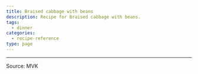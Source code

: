 ```yaml
---
title: Braised cabbage with beans
description: Recipe for Braised cabbage with beans.
tags:
  - dinner
categories:
  - recipe-reference
type: page
---
```


---

Source: MVK